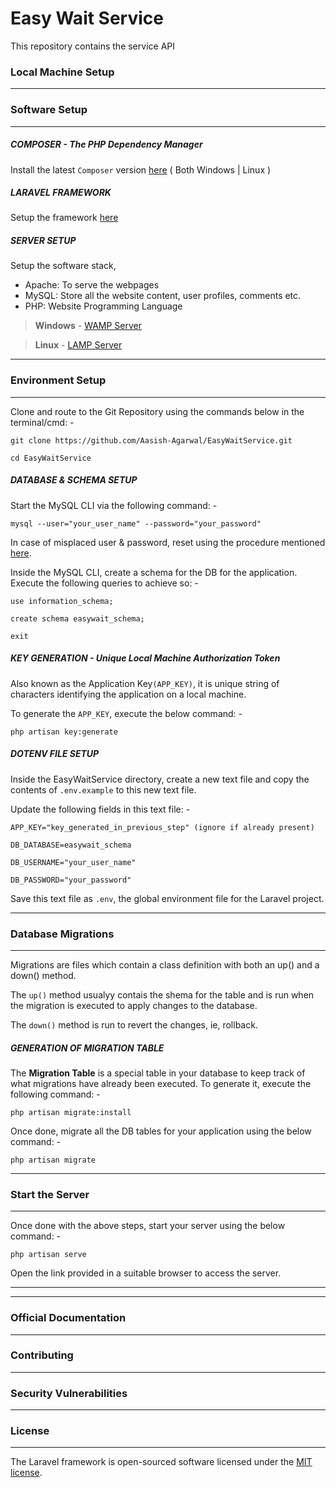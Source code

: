 # Easy Wait Service
This repository contains the service API

### Local Machine Setup

---
### Software Setup
---

##### COMPOSER - The PHP Dependency Manager

Install the latest `Composer` version [here](https://getcomposer.org/download/) ( Both Windows | Linux )

##### LARAVEL FRAMEWORK

Setup the framework [here](https://laravel.com/docs/5.5)

##### SERVER SETUP

Setup the software stack,

- Apache: To serve the webpages
- MySQL: Store all the website content, user profiles, comments etc.
- PHP: Website Programming Language

>**Windows** - [WAMP Server](http://www.wampserver.com/en/)

>**Linux** - [LAMP Server](http://howtoubuntu.org/how-to-install-lamp-on-ubuntu)

---
### Environment Setup
---

Clone and route to the Git Repository using the commands below in the terminal/cmd: -

`git clone https://github.com/Aasish-Agarwal/EasyWaitService.git`

`cd EasyWaitService`

##### DATABASE & SCHEMA SETUP

Start the MySQL CLI via the following command: -

`mysql --user="your_user_name" --password="your_password"`

In case of misplaced user & password, reset using the procedure mentioned [here](https://in.godaddy.com/help/reset-your-root-mysql-password-linux-17548).

Inside the MySQL CLI, create a schema for the DB for the application. Execute the following queries to achieve so: -

`use information_schema;`

`create schema easywait_schema;`

`exit`

##### KEY GENERATION - Unique Local Machine Authorization Token

Also known as the Application Key`(APP_KEY)`, it is unique string of characters identifying the application on a local machine.

To generate the `APP_KEY`, execute the below command: -

`php artisan key:generate`

##### DOTENV FILE SETUP

Inside the EasyWaitService directory, create a new text file and copy the contents of `.env.example` to this new text file.

Update the following fields in this text file: -

	APP_KEY="key_generated_in_previous_step" (ignore if already present)

	DB_DATABASE=easywait_schema

	DB_USERNAME="your_user_name"

	DB_PASSWORD="your_password"

Save this text file as `.env`, the global environment file for the Laravel project.

---
### Database Migrations
---
Migrations are files which contain a class definition with both an up() and a down() method.

The `up()` method usualyy contais the shema for the table and is run when the migration is executed to apply changes to the database. 

The `down()` method is run to revert the changes, ie, rollback.

##### GENERATION OF MIGRATION TABLE

The **Migration Table** is a special table in your database to keep track of what migrations have already been executed.
To generate it, execute the following command: -

`php artisan migrate:install`

Once done, migrate all the DB tables for your application using the below command: -

`php artisan migrate`

---
### Start the Server
---

Once done with the above steps, start your server using the below command: -

`php artisan serve`

Open the link provided in a suitable browser to access the server.

---

---
### Official Documentation
---
### Contributing
---
### Security Vulnerabilities
---
### License
---

The Laravel framework is open-sourced software licensed under the [MIT license](http://opensource.org/licenses/MIT).
